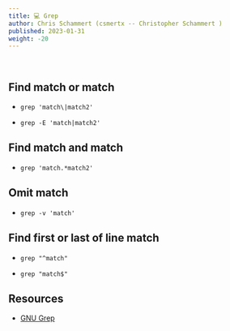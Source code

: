 ```yaml
---
title: 💻 Grep
author: Chris Schammert (csmertx -- Christopher Schammert )
published: 2023-01-31
weight: -20
---
```


<!-- The content of this website was written by Christopher Schammert aka Chris Schammert -->

<br />

## Find match or match

- ```grep 'match\|match2'```

- ```grep -E 'match|match2'```

## Find match and match

- ```grep 'match.*match2'```

## Omit match

- ```grep -v 'match'```

## Find first or last of line match

- ```grep "^match"```

- ```grep "match$"```

## Resources

- [GNU Grep](https://www.gnu.org/software/grep/)
